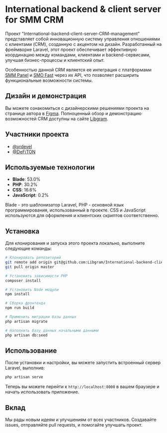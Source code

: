 
# International backend & client server for SMM CRM

Проект "International-backend-client-server-CRM-management" представляет собой инновационную систему управления отношениями с клиентами (CRM), созданную с акцентом на дизайн. Разработанный на фреймворке Laravel, этот проект обеспечивает эффективную координацию между командами, клиентами и backend-сервисами, улучшая бизнес-процессы и клиентский опыт.

Особенностью данной CRM является ее интеграция с платформами [SMM Panel](https://smmpanel.ru) и [SMO Fast](https://smofast.com) через их API, что позволяет расширить функциональные возможности системы.

## Дизайн и демонстрация

Вы можете ознакомиться с дизайнерскими решениями проекта на странице автора в [Figma](https://www.figma.com/@toncoin). Полноценный обзор и демонстрацию возможностей CRM доступны на сайте [Libgram](https://libgram.com/).

## Участники проекта

- [@yrdevel](https://github.com/yrdevel)
- [@DeFiTON](https://github.com/DeFiTON)

## Используемые технологии

- **Blade**: 53.0%
- **PHP**: 30.2%
- **CSS**: 16.6%
- **JavaScript**: 0.2%

Blade - это шаблонизатор Laravel, PHP - основной язык программирования, использованный в проекте. CSS и JavaScript используются для оформления и клиентских скриптов соответственно.

## Установка

Для клонирования и запуска этого проекта локально, выполните следующие команды:

```bash
# Клонировать репозиторий
git remote add origin git@github.com:Libgram/International-backend-client-server-CRM-management.git
git pull origin master

# Установить зависимости PHP
composer install

# Установить Node модули
npm install

# Сборка фронтенда
npm run build

# Применить миграции базы данных
php artisan migrate

# Наполнить базу данных начальными данными
php artisan db:seed
```

## Использование

После установки и настройки, вы можете запустить встроенный сервер Laravel, выполнив:

```bash
php artisan serve
```

Теперь вы можете перейти к `http://localhost:8000` в вашем браузере и начать использовать приложение.

## Вклад

Мы рады новым идеям и улучшениям от всех участников. Создавайте issues, отправляйте pull requests, и помогайте улучшать проект.

